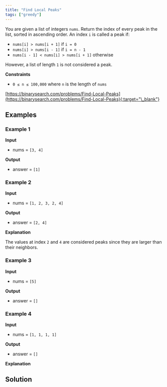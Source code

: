 ```yaml
---
title: "Find Local Peaks"
tags: ["greedy"]
---
```


You are given a list of integers `nums`. Return the index of every peak in the list, sorted in ascending order. An index `i` is called a peak if:

- `nums[i] > nums[i + 1]` if `i = 0`
- `nums[i] > nums[i - 1]` if `i = n - 1`
- `nums[i - 1] < nums[i] > nums[i + 1]` otherwise

However, a list of length `1` is not considered a peak.

**Constraints**

- `0 ≤ n ≤ 100,000` where `n` is the length of `nums`

[https://binarysearch.com/problems/Find-Local-Peaks](https://binarysearch.com/problems/Find-Local-Peaks){:target="\_blank"}

## Examples

### Example 1

**Input**

- nums = `[3, 4]`

**Output**

- answer = `[1]`

### Example 2

**Input**

- nums = `[1, 2, 3, 2, 4]`

**Output**

- answer = `[2, 4]`

**Explanation**

The values at index `2` and `4` are considered peaks since they are larger than their neighbors.

### Example 3

**Input**

- nums = `[5]`

**Output**

- answer = `[]`

### Example 4

**Input**

- nums = `[1, 1, 1, 1]`

**Output**

- answer = `[]`

**Explanation**

## Solution

<script src="https://gist.github.com/yaeba/16da7be5123724fcf6eccc25581cef5a.js?file=Find-Local-Peaks.cpp"></script>
